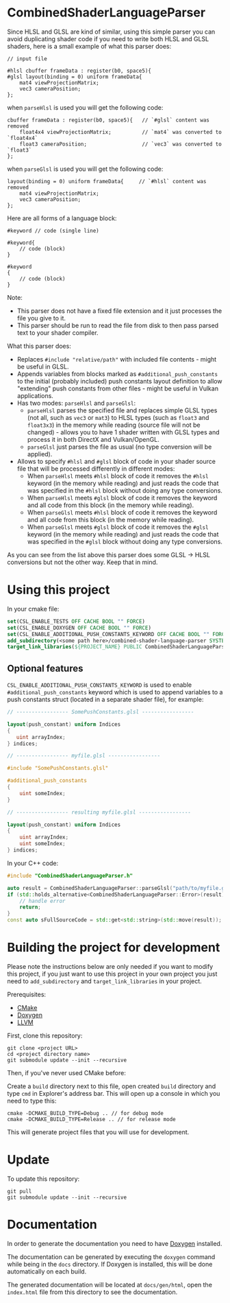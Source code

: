 # CombinedShaderLanguageParser

Since HLSL and GLSL are kind of similar, using this simple parser you can avoid duplicating shader code if you need to write both HLSL and GLSL shaders, here is a small example of what this parser does:

```
// input file

#hlsl cbuffer frameData : register(b0, space5){
#glsl layout(binding = 0) uniform frameData{
    mat4 viewProjectionMatrix;
    vec3 cameraPosition;
};
```

when `parseHlsl` is used you will get the following code:

```
cbuffer frameData : register(b0, space5){   // `#glsl` content was removed
    float4x4 viewProjectionMatrix;          // `mat4` was converted to `float4x4`
    float3 cameraPosition;                  // `vec3` was converted to `float3`
};
```

when `parseGlsl` is used you will get the following code:

```
layout(binding = 0) uniform frameData{     // `#hlsl` content was removed
    mat4 viewProjectionMatrix;
    vec3 cameraPosition;
};
```

Here are all forms of a language block:

```
#keyword // code (single line)

#keyword{
    // code (block)
}

#keyword
{
    // code (block)
}
```

Note:

- This parser does not have a fixed file extension and it just processes the file you give to it.
- This parser should be run to read the file from disk to then pass parsed text to your shader compiler.

What this parser does:

- Replaces `#include "relative/path"` with included file contents - might be useful in GLSL.
- Appends variables from blocks marked as `#additional_push_constants` to the initial (probably included) push constants layout definition to allow "extending" push constants from other files - might be useful in Vulkan applications.
- Has two modes: `parseHlsl` and `parseGlsl`:
    - `parseHlsl` parses the specified file and replaces simple GLSL types (not all, such as `vec3` or `mat3`) to HLSL types (such as `float3` and `float3x3`) in the memory while reading (source file will not be changed) - allows you to have 1 shader written with GLSL types and process it in both DirectX and Vulkan/OpenGL.
    - `parseGlsl` just parses the file as usual (no type conversion will be applied).
- Allows to specify `#hlsl` and `#glsl` block of code in your shader source file that will be processed differently in different modes:
    - When `parseHlsl` meets `#hlsl` block of code it removes the `#hlsl` keyword (in the memory while reading) and just reads the code that was specified in the `#hlsl` block without doing any type conversions.
    - When `parseHlsl` meets `#glsl` block of code it removes the keyword and all code from this block (in the memory while reading).
    - When `parseGlsl` meets `#hlsl` block of code it removes the keyword and all code from this block (in the memory while reading).
    - When `parseGlsl` meets `#glsl` block of code it removes the `#glsl` keyword (in the memory while reading) and just reads the code that was specified in the `#glsl` block without doing any type conversions.

As you can see from the list above this parser does some GLSL -> HLSL conversions but not the other way. Keep that in mind.

# Using this project

In your cmake file:

```cmake
set(CSL_ENABLE_TESTS OFF CACHE BOOL "" FORCE)
set(CSL_ENABLE_DOXYGEN OFF CACHE BOOL "" FORCE)
set(CSL_ENABLE_ADDITIONAL_PUSH_CONSTANTS_KEYWORD OFF CACHE BOOL "" FORCE) // optional
add_subdirectory(<some path here>/combined-shader-language-parser SYSTEM)
target_link_libraries(${PROJECT_NAME} PUBLIC CombinedShaderLanguageParserLib)
```

## Optional features

`CSL_ENABLE_ADDITIONAL_PUSH_CONSTANTS_KEYWORD` is used to enable `#additional_push_constants` keyword which is used to append variables to a push constants struct (located in a separate shader file), for example:

```GLSL
// ----------------- SomePushConstants.glsl -----------------

layout(push_constant) uniform Indices
{
   uint arrayIndex;
} indices;

// ----------------- myfile.glsl -----------------

#include "SomePushConstants.glsl"

#additional_push_constants
{
    uint someIndex;
}

// ----------------- resulting myfile.glsl -----------------

layout(push_constant) uniform Indices
{
    uint arrayIndex;
    uint someIndex;
} indices;

```

In your C++ code:

```cpp
#include "CombinedShaderLanguageParser.h"

auto result = CombinedShaderLanguageParser::parseGlsl("path/to/myfile.glsl");
if (std::holds_alternative<CombinedShaderLanguageParser::Error>(result)){
    // handle error
    return;
}
const auto sFullSourceCode = std::get<std::string>(std::move(result));
```

# Building the project for development

Please note the instructions below are only needed if you want to modify this project, if you just want to use this project in your own project you just need to `add_subdirectory` and `target_link_libraries` in your project.

Prerequisites:

- [CMake](https://cmake.org/download/)
- [Doxygen](https://doxygen.nl/download.html)
- [LLVM](https://github.com/llvm/llvm-project/releases/latest)

First, clone this repository:

```
git clone <project URL>
cd <project directory name>
git submodule update --init --recursive
```

Then, if you've never used CMake before:

Create a `build` directory next to this file, open created `build` directory and type `cmd` in Explorer's address bar. This will open up a console in which you need to type this:

```
cmake -DCMAKE_BUILD_TYPE=Debug .. // for debug mode
cmake -DCMAKE_BUILD_TYPE=Release .. // for release mode
```

This will generate project files that you will use for development.

# Update

To update this repository:

```
git pull
git submodule update --init --recursive
```

# Documentation

In order to generate the documentation you need to have [Doxygen](https://www.doxygen.nl/index.html) installed.

The documentation can be generated by executing the `doxygen` command while being in the `docs` directory. If Doxygen is installed, this will be done automatically on each build.

The generated documentation will be located at `docs/gen/html`, open the `index.html` file from this directory to see the documentation.